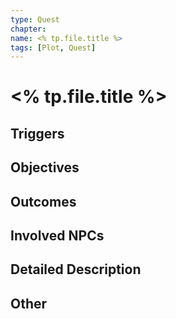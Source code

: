 ```yaml
---
type: Quest
chapter: 
name: <% tp.file.title %>
tags: [Plot, Quest]
---
```


# <% tp.file.title %>

## Triggers

## Objectives

## Outcomes

## Involved NPCs

## Detailed Description

## Other